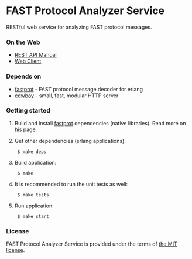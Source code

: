 # FAST Protocol Analyzer Service

RESTful web service for analyzing FAST protocol messages.

### On the Web
- [REST API Manual][manual]
- [Web Client][client]

### Depends on
- [fastprot][fastprot] - FAST protocol message decoder for erlang
- [cowboy][cowboy] - small, fast, modular HTTP server

### Getting started

1. Build and install [fastprot][fastprot] dependencies (native libraries). Read more on his page.

2. Get other dependencies (erlang applications):

		$ make deps

3. Build application: 

		$ make

4. It is recommended to run the unit tests as well:

		$ make tests

5. Run application:

		$ make start

### License

FAST Protocol Analyzer Service is provided under the terms of [the MIT license][license].

[client]:http://fpaw.yanot.org
[manual]:http://manifest.github.io/fastprot-analyzer-backend/manual.html
[fastprot]:https://github.com/manifest/fastprot
[cowboy]:https://github.com/extend/cowboy
[license]:http://www.opensource.org/licenses/MIT

